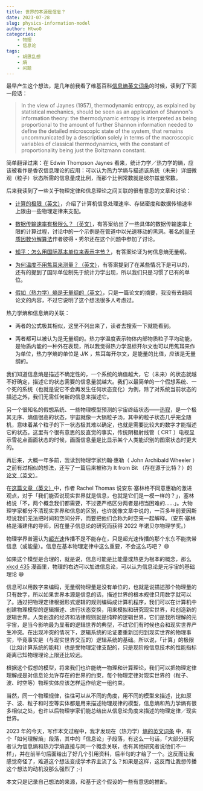 ```yaml
---
title: 世界的本源是信息？
date: 2023-07-28
slug: physics-information-model
author: HtwoO
categories:
    - 物理
    - 信息论
tags:
    - 胡思乱想
    - 熵
    - 问题
---
```


最早产生这个想法，是几年前我看了维基百科[信息熵英文词条](https://en.wikipedia.org/wiki/Entropy_(information_theory))的时候，读到了下面一段话：

> In the view of Jaynes (1957), thermodynamic entropy, as explained by statistical mechanics, should be seen as an application of Shannon's information theory: the thermodynamic entropy is interpreted as being proportional to the amount of further Shannon information needed to define the detailed microscopic state of the system, that remains uncommunicated by a description solely in terms of the macroscopic variables of classical thermodynamics, with the constant of proportionality being just the Boltzmann constant.

简单翻译过来：在 Edwin Thompson Jaynes 看来，统计力学／热力学的熵，应该被看作是香农信息理论的应用：可以认为热力学熵与描述该系统（未来）详细微观（粒子）状态所需的信息量成比例，而那个比例常数就是玻尔兹曼常数。

后来我读到了一些关于物理定律和信息理论之间关联的很有意思的文章和讨论：

 - [计算的极限（英文）](https://en.wikipedia.org/wiki/Limits_of_computation)，介绍了计算机信息处理速率、存储密度和数据传输速率上限由一些物理定律来支配。

 - [数据传输速率有极限么？（英文）](https://physics.stackexchange.com/questions/403016/is-there-a-physical-limit-to-data-transfer-rate)，有答案给出了一些具体的数据传输速率上限的计算过程，讨论中的一个示例是在管道中以光速移动的黑洞。著名的[量子质因数分解算法](https://zh.wikipedia.org/wiki/%E7%A7%80%E7%88%BE%E6%BC%94%E7%AE%97%E6%B3%95)作者彼得・秀尔还在这个问题中参加了讨论。

 - [知乎：怎么用国际基本单位来表示字节？](https://www.zhihu.com/question/29660993)，有答案论证为何信息熵无量纲。

 - [为何温度不用焦耳来测量？（英文）](https://physics.stackexchange.com/questions/60830/why-isnt-temperature-measured-in-joules)，有答案提到了在某些情况下是可以的，还有的提到了国际单位制先于统计力学出现，所以我们只是习惯了已有的单位。

 - [假如（热力学）熵是无量纲的（英文）](https://aapt.scitation.org/doi/10.1119/1.19094)，只是一篇论文的摘要，我没有去翻阅论文的内容，不过它说明了这个想法很多人考虑过。

热力学熵和信息熵的关联：
 - 两者的公式极其相似，这里不列出来了，读者去搜索一下就能看到。

 - 两者都可以被认为是无量纲的。热力学温度表示物体内部物质粒子平均动能，是物质内能的一种外在表现，所以我觉得热力学温标开尔文也可以用焦耳来作为单位，热力学熵的单位是 J/K ，焦耳每开尔文，是能量的比值，应该是无量纲的。

我们知道信息熵是描述不确定性的，一个系统的熵值越大，它（未来）的状态就越不好确定，描述它的状态需要的信息量就越大。我们以最简单的一个假想系统、一个死的系统（也就是说它不会再发生任何状态变化）为例，除了对系统当前状态的描述之外，我们无需任何新的信息来描述它。

另一个很知名的假想系统、一些物理模型预测的宇宙终结状态——[热寂](https://zh.wikipedia.org/wiki/%E7%83%AD%E5%AF%82)，是一个极其无序、熵值很高的状态，宇宙就像一大锅粒子汤，其中的粒子状态几乎完全随机，意味着某个粒子的下一状态极其难以确定，也就是需要比较大的数字才能描述它的状态。这里有个很有意思的反直觉的事实，传统阴极射线管（ CRT ）电视显示雪花点画面状态的时候，画面信息量是比显示某个人类能识别的图案状态时更大的。

再后来，大概一年多前，我读到物理学家约翰·惠勒（ John Archibald Wheeler ）之前有过相似的想法，还写了一篇后来被称为 It from Bit （存在源于比特？）的[论文（英文）](https://jawarchive.files.wordpress.com/2012/03/informationquantumphysics.pdf)。

在[这篇文章（英文）](https://plus.maths.org/content/it-bit)中，作者 Rachel Thomas 说安东·塞林格不同意惠勒的激进观点，对于「我们能否说现实世界就是信息，也就是它们是一模一样的？」，塞林格说「不，两个概念我们都需要，不过要严格区分两者是相当困难的……」。大物理学家都分不清现实世界和信息的区别，也许就像文章中说的，一百多年前爱因斯坦说我们无法把时间和空间分开，而要把他们合称为时空来一起解释。（安东·塞林格是潘建伟的导师，因在量子信息论的研究而获得 2022 年诺贝尔物理学奖。）

物理学界普遍认为[超光速](https://zh.wikipedia.org/zh-cn/%E8%B6%85%E5%85%89%E9%80%9F)传播不是不能存在，只是超光速传播的那个东东不能携带信息（或能量）。信息在基本物理定律中这么重要，不会这么巧吧？ 😄

如果这个模型是合理的，就是说，信息可能是比能量或热更为根本的概念，那么 [xkcd 435](https://xkcd.com/435/) 漫画里，物理的右边可以加进信息论，可以认为信息论是元宇宙的基础理论 😄

信息可以用数字来编码，无量纲物理量是没有单位的，也就是说描述那个物理量的只有数字，所以如果世界本源是信息的话，描述世界的根本规律只用数字就可以了。通过把物理定律根据形式逻辑的规则编码成计算机程序，我们可以在计算机中创建物理模型的逻辑描述、进行状态变换，用来模拟和研究现实世界，和创造新的逻辑世界。人类创造的经济和法律规则就是纯粹的逻辑世界，它们是我所理解的元宇宙，是当今影响最为显著的逻辑世界的典型，不过它们有时候也会和现实世界产生冲突。在出现冲突的情况下，逻辑系统的论证要重新回归到现实世界的物理事实，毕竟事实是（与现实世界交互的）逻辑系统的基础。所以说，「计算」的极限（比如计算系统的能耗）也是受物理定律支配的，只是现阶段信息技术的性能指标距离已知物理理论上限还比较远。

根据这个假想的模型，将来我们也许能统一物理和计算理论，我们可以把物理定律理解成是对信息论允许存在的世界的约束，每个物理定律对现实世界的（粒子、波、时空等）物理实体应该怎样运作给定一组约束。

当然，同一个物理规律，往往可以从不同的角度，用不同的模型来描述，比如原子、波、粒子和时空等实体都是用来描述物理规律的模型，信息熵和热力学熵有很多相似之处，也许以后物理学家们能总结出从信息论角度来描述的物理定律／现实世界。

2023 年的今天，写作本文过程中，我才发现在（热力学）[熵的英文词条](https://en.wikipedia.org/wiki/Entropy) 中，有个「如何理解熵」段落，其中的「信息论」子段落，有这么一句话，「大部分研究者认为信息熵和热力学熵直接与同一个概念关联，也有其他研究者说他们不一样」，并在前半句后面给出了好几个引用资料，后半句的才给了一个。这反而让我感觉奇怪了，难道这个想法变成学术界主流了么？如果是这样，这反而让我想传播这个想法的动机没那么强烈了 ;-)

本文只是记录自己想法的来源，和基于这个假设的一些有意思的推断。
